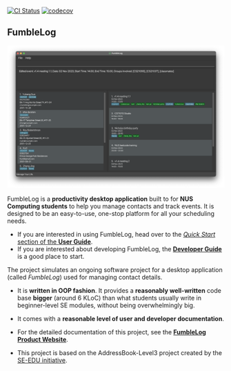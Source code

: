 [![CI Status](https://github.com/AY2324S1-CS2103T-T12-1/tp/workflows/Java%20CI/badge.svg)](https://github.com/AY2324S1-CS2103T-T12-2/tp/actions)
[![codecov](https://codecov.io/gh/AY2324S1-CS2103T-T12-2/tp/graph/badge.svg?token=MDL2TF28EC)](https://codecov.io/gh/AY2324S1-CS2103T-T12-2/tp)
## FumbleLog
![Ui](docs/images/Ui.png) 

FumbleLog is a **productivity desktop application** built to for **NUS Computing students** to help you manage contacts and track events.
It is designed to be an easy-to-use, one-stop platform for all your scheduling needs.

* If you are interested in using FumbleLog, head over to the [_Quick Start_ section of the **User Guide**](docs/UserGuide.md#quick-start).
* If you are interested about developing FumbleLog, the [**Developer Guide**](docs/DeveloperGuide.md) is a good place to start.

The project simulates an ongoing software project for a desktop application (called _FumbleLog_) used for managing contact details.
  * It is **written in OOP fashion**. It provides a **reasonably well-written** code base **bigger** (around 6 KLoC) than what students usually write in beginner-level SE modules, without being overwhelmingly big.
  * It comes with a **reasonable level of user and developer documentation**.

* For the detailed documentation of this project, see the **[FumbleLog Product Website](https://ay2324s1-cs2103t-t12-2.github.io/tp/)**.
* This project is based on the AddressBook-Level3 project created by the [SE-EDU initiative](https://se-education.org).
